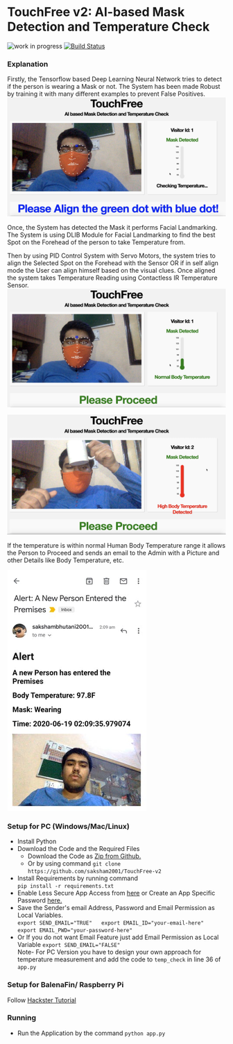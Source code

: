 # TouchFree v2: AI-based Mask Detection and Temperature Check
![work in progress](https://img.shields.io/badge/-Work%20in%20Progress-blue) [![Build Status](https://travis-ci.org/TheThingsNetwork/arduino-device-lib.svg?branch=master)](https://travis-ci.org/TheThingsNetwork/arduino-device-lib)

### Explanation
Firstly, the Tensorflow based Deep Learning Neural Network tries to detect if the person is wearing a Mask or not. The System has been made Robust by training it with many different examples to prevent False Positives.
![Picture 1](Screenshots/1.png)

Once, the System has detected the Mask it performs Facial Landmarking. The System is using DLIB Module for Facial Landmarking to find the best Spot on the Forehead of the person to take Temperature from.

Then by using PID Control System with Servo Motors, the system tries to align the Selected Spot on the Forehead with the Sensor OR if in self align mode the User can align himself based on the visual clues. Once aligned the system takes Temperature Reading using Contactless IR Temperature Sensor.
![Picture 2](Screenshots/2.png)

![Picture 3](Screenshots/3.png)

If the temperature is within normal Human Body Temperature range it allows the Person to Proceed and sends an email to the Admin with a Picture and other Details like Body Temperature, etc.

![Picture 4](Screenshots/4.jpg)

### Setup for PC (Windows/Mac/Linux)
* Install Python
* Download the Code and the Required Files
    * Download the Code as [Zip from Github.](https://github.com/saksham2001/TouchFree-v2/archive/master.zip)
    * Or by using command `git clone https://github.com/saksham2001/TouchFree-v2`  
* Install Requirements by running command  
`pip install -r requirements.txt`
* Enable Less Secure App Access from [here](https://myaccount.google.com/lesssecureapps) 
or Create an App Specific Password [here.](https://support.google.com/accounts/answer/185833)
* Save the Sender's email Address, Password and Email Permission as Local Variables.  
`export SEND_EMAIL="TRUE"  
export EMAIL_ID="your-email-here"   
export EMAIL_PWD="your-password-here"`   
* Or If you do not want Email Feature just add Email Permission as Local Variable
`export SEND_EMAIL="FALSE"`   
Note- For PC Version you have to design your own approach for temperature measurement and add the code to `temp_check` in line 36 of `app.py`

### Setup for BalenaFin/ Raspberry Pi 
Follow [Hackster Tutorial](https://www.hackster.io/sakshambhutani2001/touchfree-v2-contactless-temperature-and-mask-checkup-d01dc8)


### Running
* Run the Application by the command `python app.py`

